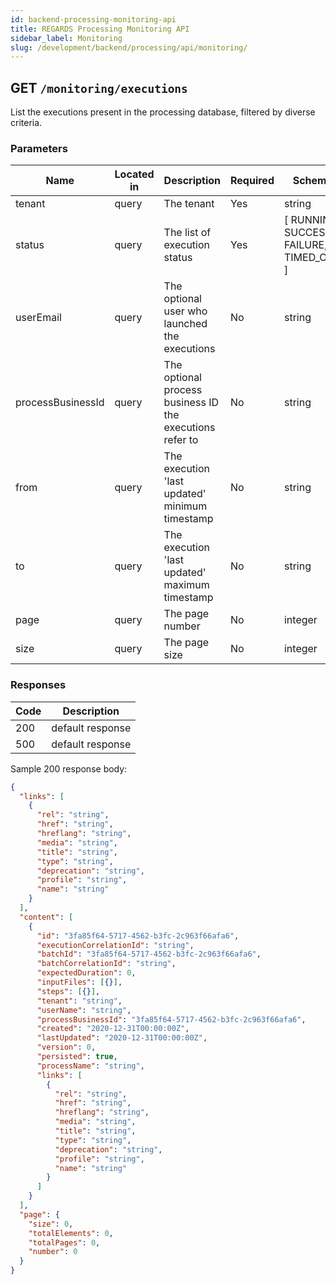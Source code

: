 ```yaml
---
id: backend-processing-monitoring-api
title: REGARDS Processing Monitoring API
sidebar_label: Monitoring
slug: /development/backend/processing/api/monitoring/
---
```


## GET `/monitoring/executions`

List the executions present in the processing database, filtered by diverse criteria.

### Parameters

| Name              | Located in | Description                                              | Required | Schema                                   |
| ----------------- | ---------- | -------------------------------------------------------- | -------- | ---------------------------------------- |
| tenant            | query      | The tenant                                               | Yes      | string                                   |
| status            | query      | The list of execution status                             | Yes      | [ RUNNING, SUCCESS, FAILURE, TIMED_OUT ] |
| userEmail         | query      | The optional user who launched the executions            | No       | string                                   |
| processBusinessId | query      | The optional process business ID the executions refer to | No       | string                                   |
| from              | query      | The execution 'last updated' minimum timestamp           | No       | string                                   |
| to                | query      | The execution 'last updated' maximum timestamp           | No       | string                                   |
| page              | query      | The page number                                          | No       | integer                                  |
| size              | query      | The page size                                            | No       | integer                                  |

### Responses

| Code | Description      |
| ---- | ---------------- |
| 200  | default response |
| 500  | default response |

Sample 200 response body:

```json
{
  "links": [
    {
      "rel": "string",
      "href": "string",
      "hreflang": "string",
      "media": "string",
      "title": "string",
      "type": "string",
      "deprecation": "string",
      "profile": "string",
      "name": "string"
    }
  ],
  "content": [
    {
      "id": "3fa85f64-5717-4562-b3fc-2c963f66afa6",
      "executionCorrelationId": "string",
      "batchId": "3fa85f64-5717-4562-b3fc-2c963f66afa6",
      "batchCorrelationId": "string",
      "expectedDuration": 0,
      "inputFiles": [{}],
      "steps": [{}],
      "tenant": "string",
      "userName": "string",
      "processBusinessId": "3fa85f64-5717-4562-b3fc-2c963f66afa6",
      "created": "2020-12-31T00:00:00Z",
      "lastUpdated": "2020-12-31T00:00:00Z",
      "version": 0,
      "persisted": true,
      "processName": "string",
      "links": [
        {
          "rel": "string",
          "href": "string",
          "hreflang": "string",
          "media": "string",
          "title": "string",
          "type": "string",
          "deprecation": "string",
          "profile": "string",
          "name": "string"
        }
      ]
    }
  ],
  "page": {
    "size": 0,
    "totalElements": 0,
    "totalPages": 0,
    "number": 0
  }
}
```
